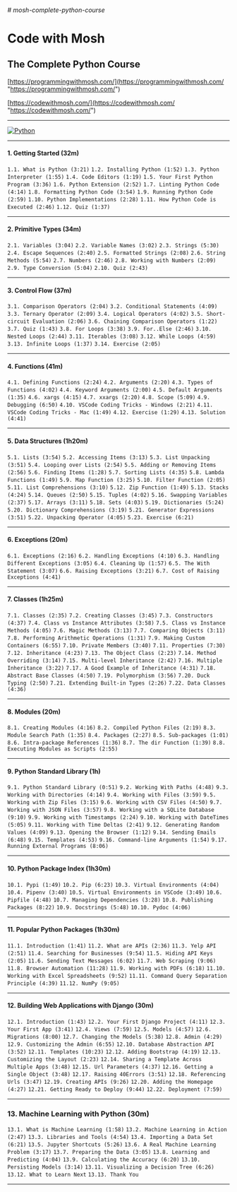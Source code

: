 ###### # mosh-complete-python-course

# Code with Mosh
## The Complete Python Course

[https://programmingwithmosh.com/](https://programmingwithmosh.com/ "https://programmingwithmosh.com/")

[https://codewithmosh.com/](https://codewithmosh.com/ "https://codewithmosh.com/")

------------

[![Python](https://process.fs.teachablecdn.com/ADNupMnWyR7kCWRvm76Laz/resize=width:705/https://www.filepicker.io/api/file/BFMMlbcQvml9HSqXcvNp "Python")](https://codewithmosh.com/courses/ "Python")

------------

#### 1. Getting Started (32m)
`1.1. What is Python (3:21)`
`1.2. Installing Python (1:52)`
`1.3. Python Interpreter (1:55)`
`1.4. Code Editors (1:19)`
`1.5. Your First Python Program (3:36)`
`1.6. Python Extension (2:52)`
`1.7. Linting Python Code (4:14)`
`1.8. Formatting Python Code (3:54)`
`1.9. Running Python Code (2:59)`
`1.10. Python Implementations (2:28)`
`1.11. How Python Code is Executed (2:46)`
`1.12. Quiz (1:37)`

------------

#### 2. Primitive Types (34m)
`2.1. Variables (3:04)`
`2.2. Variable Names (3:02)`
`2.3. Strings (5:30)`
`2.4. Escape Sequences (2:40)`
`2.5. Formatted Strings (2:08)`
`2.6. String Methods (5:54)`
`2.7. Numbers (2:46)`
`2.8. Working with Numbers (2:09)`
`2.9. Type Conversion (5:04)`
`2.10. Quiz (2:43)`

------------

#### 3. Control Flow (37m)
`3.1. Comparison Operators (2:04)`
`3.2. Conditional Statements (4:09)`
`3.3. Ternary Operator (2:09)`
`3.4. Logical Operators (4:02)`
`3.5. Short-circuit Evaluation (2:06)`
`3.6. Chaining Comparison Operators (1:22)`
`3.7. Quiz (1:43)`
`3.8. For Loops (3:38)`
`3.9. For..Else (2:46)`
`3.10. Nested Loops (2:44)`
`3.11. Iterables (3:08)`
`3.12. While Loops (4:59)`
`3.13. Infinite Loops (1:37)`
`3.14. Exercise (2:05)`

------------

#### 4. Functions (41m)
`4.1. Defining Functions (2:24)`
`4.2. Arguments (2:20)`
`4.3. Types of Functions (4:02)`
`4.4. Keyword Arguments (2:00)`
`4.5. Default Arguments (1:35)`
`4.6. xargs (4:15)`
`4.7. xxargs (2:20)`
`4.8. Scope (5:09)`
`4.9. Debugging (6:50)`
`4.10. VSCode Coding Tricks - Windows (2:21)`
`4.11. VSCode Coding Tricks - Mac (1:49)`
`4.12. Exercise (1:29)`
`4.13. Solution (4:41)`

------------

#### 5. Data Structures (1h20m)
`5.1. Lists (3:54)`
`5.2. Accessing Items (3:13)`
`5.3. List Unpacking (3:51)`
`5.4. Looping over Lists (2:54)`
`5.5. Adding or Removing Items (2:56)`
`5.6. Finding Items (1:28)`
`5.7. Sorting Lists (4:35)`
`5.8. Lambda Functions (1:49)`
`5.9. Map Function (3:25)`
`5.10. Filter Function (2:05)`
`5.11. List Comprehensions (3:10)`
`5.12. Zip Function (1:49)`
`5.13. Stacks (4:24)`
`5.14. Queues (2:50)`
`5.15. Tuples (4:02)`
`5.16. Swapping Variables (2:37)`
`5.17. Arrays (3:11)`
`5.18. Sets (4:03)`
`5.19. Dictionaries (5:24)`
`5.20. Dictionary Comprehensions (3:19)`
`5.21. Generator Expressions (3:51)`
`5.22. Unpacking Operator (4:05)`
`5.23. Exercise (6:21)`

------------

#### 6. Exceptions (20m)
`6.1. Exceptions (2:16)`
`6.2. Handling Exceptions (4:10)`
`6.3. Handling Different Exceptions (3:05)`
`6.4. Cleaning Up (1:57)`
`6.5. The With Statement (3:07)`
`6.6. Raising Exceptions (3:21)`
`6.7. Cost of Raising Exceptions (4:41)`

------------

#### 7. Classes (1h25m)
`7.1. Classes (2:35)`
`7.2. Creating Classes (3:45)`
`7.3. Constructors (4:37)`
`7.4. Class vs Instance Attributes (3:58)`
`7.5. Class vs Instance Methods (4:05)`
`7.6. Magic Methods (3:13)`
`7.7. Comparing Objects (3:11)`
`7.8. Performing Arithmetic Operations (1:31)`
`7.9. Making Custom Containers (6:55)`
`7.10. Private Members (3:40)`
`7.11. Properties (7:30)`
`7.12. Inheritance (4:23)`
`7.13. The Object Class (2:23)`
`7.14. Method Overriding (3:14)`
`7.15. Multi-level Inheritance (2:42)`
`7.16. Multiple Inheritance (3:22)`
`7.17. A Good Example of Inheritance (4:31)`
`7.18. Abstract Base Classes (4:50)`
`7.19. Polymorphism (3:56)`
`7.20. Duck Typing (2:50)`
`7.21. Extending Built-in Types (2:26)`
`7.22. Data Classes (4:36)`

------------

#### 8. Modules (20m)
`8.1. Creating Modules (4:16)`
`8.2. Compiled Python Files (2:19)`
`8.3. Module Search Path (1:35)`
`8.4. Packages (2:27)`
`8.5. Sub-packages (1:01)`
`8.6. Intra-package References (1:36)`
`8.7. The dir Function (1:39)`
`8.8. Executing Modules as Scripts (2:55)`

------------

#### 9. Python Standard Library (1h)
`9.1. Python Standard Library (0:51)`
`9.2. Working With Paths (4:48)`
`9.3. Working with Directories (4:14)`
`9.4. Working with Files (3:59)`
`9.5. Working with Zip Files (3:15)`
`9.6. Working with CSV Files (4:50)`
`9.7. Working with JSON Files (3:57)`
`9.8. Working with a SQLite Database (9:10)`
`9.9. Working with Timestamps (2:24)`
`9.10. Working with DateTimes (5:05)`
`9.11. Working with Time Deltas (2:41)`
`9.12. Generating Random Values (4:09)`
`9.13. Opening the Browser (1:12)`
`9.14. Sending Emails (6:48)`
`9.15. Templates (4:53)`
`9.16. Command-line Arguments (1:54)`
`9.17. Running External Programs (8:06)`

------------

#### 10. Python Package Index (1h30m)
`10.1. Pypi (1:49)`
`10.2. Pip (6:23)`
`10.3. Virtual Environments (4:04)`
`10.4. Pipenv (3:40)`
`10.5. Virtual Environments in VSCode (3:49)`
`10.6. Pipfile (4:48)`
`10.7. Managing Dependencies (3:28)`
`10.8. Publishing Packages (8:22)`
`10.9. Docstrings (5:48)`
`10.10. Pydoc (4:06)`

------------

#### 11. Popular Python Packages (1h30m)
`11.1. Introduction (1:41)`
`11.2. What are APIs (2:36)`
`11.3. Yelp API (2:51)`
`11.4. Searching for Businesses (9:54)`
`11.5. Hiding API Keys (2:05)`
`11.6. Sending Text Messages (6:02)`
`11.7. Web Scraping (9:06)`
`11.8. Browser Automation (11:28)`
`11.9. Working with PDFs (6:18)`
`11.10. Working with Excel Spreadsheets (9:52)`
`11.11. Command Query Separation Principle (4:39)`
`11.12. NumPy (9:05)`

------------

#### 12. Building Web Applications with Django (30m)
`12.1. Introduction (1:43)`
`12.2. Your First Django Project (4:11)`
`12.3. Your First App (3:41)`
`12.4. Views (7:59)`
`12.5. Models (4:57)`
`12.6. Migrations (8:00)`
`12.7. Changing the Models (5:38)`
`12.8. Admin (4:29)`
`12.9. Customizing the Admin (6:55)`
`12.10. Database Abstraction API (3:52)`
`12.11. Templates (10:23)`
`12.12. Adding Bootstrap (4:19)`
`12.13. Customizing the Layout (2:23)`
`12.14. Sharing a Template Across Multiple Apps (3:48)`
`12.15. Url Parameters (4:37)`
`12.16. Getting a Single Object (3:48)`
`12.17. Raising 40Errors (3:51)`
`12.18. Referencing Urls (3:47)`
`12.19. Creating APIs (9:26)`
`12.20. Adding the Homepage (4:27)`
`12.21. Getting Ready to Deploy (9:44)`
`12.22. Deployment (7:59)`

------------

### 13. Machine Learning with Python (30m)
`13.1. What is Machine Learning (1:58)`
`13.2. Machine Learning in Action (2:47)`
`13.3. Libraries and Tools (4:54)`
`13.4. Importing a Data Set (6:21)`
`13.5. Jupyter Shortcuts (5:26)`
`13.6. A Real Machine Learning Problem (3:17)`
`13.7. Preparing the Data (3:05)`
`13.8. Learning and Predicting (4:04)`
`13.9. Calculating the Accuracy (6:20)`
`13.10. Persisting Models (3:14)`
`13.11. Visualizing a Decision Tree (6:26)`
`13.12. What to Learn Next`
`13.13. Thank You`

------------